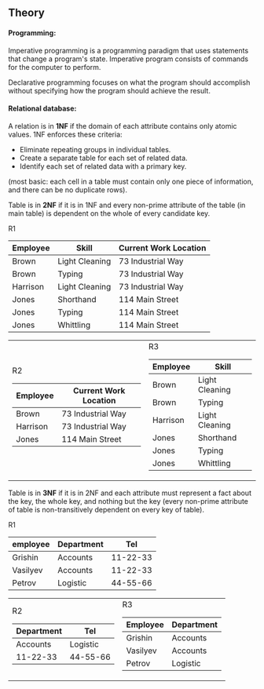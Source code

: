 Theory
-

#### Programming:

Imperative programming is a programming paradigm that uses statements that change a program's state.
Imperative program consists of commands for the computer to perform.

Declarative programming focuses on what the program should accomplish
without specifying how the program should achieve the result.

#### Relational database:

A relation is in **1NF** if the domain of each attribute contains only atomic values.
1NF enforces these criteria:
* Eliminate repeating groups in individual tables.
* Create a separate table for each set of related data.
* Identify each set of related data with a primary key.

(most basic: each cell in a table must contain only one piece of information,
and there can be no duplicate rows).

Table is in **2NF** if it is in 1NF
and every non-prime attribute of the table (in main table) is dependent on the whole of every candidate key.

R1

| Employee  | Skill          | Current Work Location         |
|-----------|----------------|-------------------------------|
| Brown     | Light Cleaning | 73 Industrial Way             |
| Brown     | Typing         | 73 Industrial Way             |
| Harrison  | Light Cleaning | 73 Industrial Way             |
| Jones     | Shorthand      | 114 Main Street               |
| Jones     | Typing         | 114 Main Street               |
| Jones     | Whittling      | 114 Main Street               |

<table>
<tr>
<td>
    R2
    <table>
        <thead>
            <th>Employee</th>
            <th>Current Work Location</th>
        </thead>
        <tr>
            <td>Brown</td>
            <td>73 Industrial Way</td>
        </tr>
        <tr>
            <td>Harrison</td>
            <td>73 Industrial Way</td>
        </tr>
        <tr>
            <td>Jones</td>
            <td>114 Main Street</td>
        </tr>
    </table>
</td>
<td>
    R3
    <table>
        <thead>
            <th>Employee</th>
            <th>Skill</th>
        </thead>
        <tr>
            <td>Brown</td>
            <td>Light Cleaning</td>
        </tr>
        <tr>
            <td>Brown</td>
            <td>Typing</td>
        </tr>
        <tr>
            <td>Harrison</td>
            <td>Light Cleaning</td>
        </tr>
        <tr>
            <td>Jones</td>
            <td>Shorthand</td>
        </tr>
        <tr>
            <td>Jones</td>
            <td>Typing</td>
        </tr>
        <tr>
            <td>Jones</td>
            <td>Whittling</td>
        </tr>
    </table>
</td>
</tr>
</table>

Table is in **3NF** if it is in 2NF
and each attribute must represent a fact about the key, the whole key, and nothing but the key
(every non-prime attribute of table is non-transitively dependent on every key of table).

R1

| employee | Department | Tel      |
|----------|------------|----------|
| Grishin  | Accounts   | 11-22-33 |
| Vasilyev | Accounts   | 11-22-33 |
| Petrov   | Logistic   | 44-55-66 |

<table>
<tr>
<td>
    R2
    <table>
        <thead>
          <tr>
              <th>Department</th>
              <th>Tel</th>
          </tr>
        </thead>
        <tr>
            <td>Accounts</td>
            <td>Logistic</td>
        </tr>
        <tr>
            <td>11-22-33</td>
            <td>44-55-66</td>
        </tr>
    </table>
</td>
<td>
    R3
    <table>
        <thead>
            <tr>
                <th>Employee</th>
                <th>Department</th>
            </tr>
        </thead>
        <tr>
            <td>Grishin</td>
            <td>Accounts</td>
        </tr>
        <tr>
            <td>Vasilyev</td>
            <td>Accounts</td>
        </tr>
        <tr>
            <td>Petrov</td>
            <td>Logistic</td>
        </tr>
    </table>
</td>
</tr>
</table>